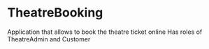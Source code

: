 # TheatreBooking
Application that allows to book the theatre ticket online
Has roles of TheatreAdmin and Customer
